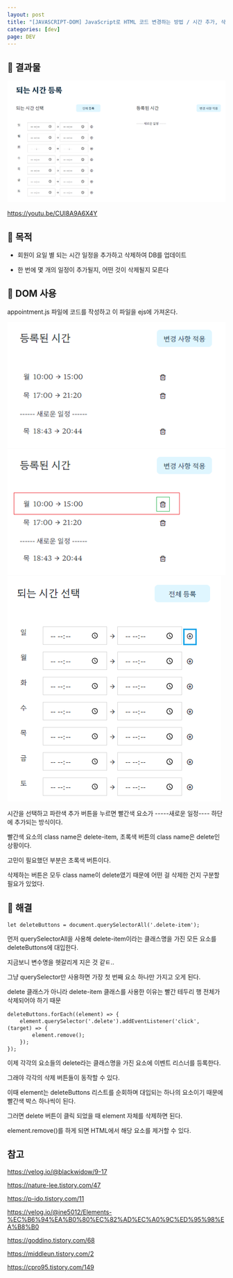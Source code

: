 ```yaml
---
layout: post
title: "[JAVASCRIPT-DOM] JavaScript로 HTML 코드 변경하는 방법 / 시간 추가, 삭제 - querySelector createElement remove"
categories: [dev]
page: DEV
---
```


## 🍞 결과물

<img src="../attachment/230703/window-2.PNG">

<https://youtu.be/CUI8A9A6X4Y>

## 🍞 목적

- 회원이 요일 별 되는 시간 일정을 추가하고 삭제하여 DB를 업데이트

- 한 번에 몇 개의 일정이 추가될지, 어떤 것이 삭제될지 모른다

## 🍞 DOM 사용

appointment.js 파일에 코드를 작성하고 이 파일을 ejs에 가져온다.

<img src="../attachment/230703/window.PNG">

<img src="../attachment/230703/window-1.PNG">

<img src="../attachment/230703/window-3.PNG">

시간을 선택하고 파란색 추가 버튼을 누르면 빨간색 요소가 -----새로운 일정---- 하단에 추가되는 방식이다.

빨간색 요소의 class name은 delete-item, 초록색 버튼의 class name은 delete인 상황이다.

고민이 필요했던 부분은 초록색 버튼이다.

삭제하는 버튼은 모두 class name이 delete였기 때문에 어떤 걸 삭제한 건지 구분할 필요가 있었다.

## 🍞 해결

```
let deleteButtons = document.querySelectorAll('.delete-item');
```

먼저 querySelectorAll을 사용해 delete-item이라는 클래스명을 가진 모든 요소를 deleteButtons에 대입한다.

지금보니 변수명을 헷갈리게 지은 것 같ㅌ..

그냥 querySelector만 사용하면 가장 첫 번째 요소 하나만 가지고 오게 된다.

delete 클래스가 아니라 delete-item 클래스를 사용한 이유는 빨간 테두리 행 전체가 삭제되어야 하기 때문

```
deleteButtons.forEach((element) => {
	element.querySelector('.delete').addEventListener('click', (target) => {
		element.remove();
	});
});
```

이제 각각의 요소들의 delete라는 클래스명을 가진 요소에 이벤트 리스너를 등록한다.

그래야 각각의 삭제 버튼들이 동작할 수 있다.

이때 element는 deleteButtons 리스트를 순회하며 대입되는 하나의 요소이기 때문에 빨간색 박스 하나씩이 된다.

그러면 delete 버튼이 클릭 되었을 때 element 자체를 삭제하면 된다.

element.remove()를 하게 되면 HTML에서 해당 요소를 제거할 수 있다.

## 참고

<https://velog.io/@blackwidow/9-17>

<https://nature-lee.tistory.com/47>

<https://p-ido.tistory.com/11>

<https://velog.io/@ine5012/Elements-%EC%B6%94%EA%B0%80%EC%82%AD%EC%A0%9C%ED%95%98%EA%B8%B0>

<https://goddino.tistory.com/68>

<https://middleun.tistory.com/2>

<https://cpro95.tistory.com/149>
